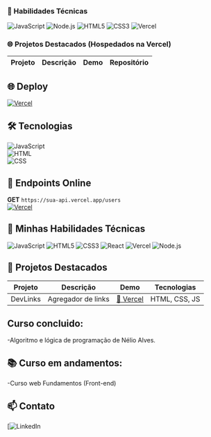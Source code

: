 ### 🚀 Habilidades Técnicas  
![JavaScript](https://img.shields.io/badge/JavaScript-F7DF1E?logo=javascript&logoColor=black)
![Node.js](https://img.shields.io/badge/Node.js-339933?logo=nodedotjs&logoColor=white)
![HTML5](https://img.shields.io/badge/HTML5-E34F26?logo=html5&logoColor=white)
![CSS3](https://img.shields.io/badge/CSS3-1572B6?logo=css3&logoColor=white)
![Vercel](https://img.shields.io/badge/Vercel-000000?logo=vercel&logoColor=white)

### 🌐 Projetos Destacados (Hospedados na Vercel)
| Projeto       | Descrição          | Demo       | Repositório   |
| ------------- | ------------------ | ---------- | ------------- |
## 🌐 Deploy  
[![Vercel](https://img.shields.io/badge/Vercel-Deployed-%23000?logo=vercel)](https://dev-links-jaosuzart.vercel.app/)

## 🛠 Tecnologias  
![JavaScript](https://img.shields.io/badge/JavaScript-100%25-yellow)  
![HTML](https://img.shields.io/badge/HTML-5-E34F26)  
![CSS](https://img.shields.io/badge/CSS-3-1572B6)
## 🔌 Endpoints Online  
**GET** `https://sua-api.vercel.app/users`  
[![Vercel](https://img.shields.io/badge/Vercel-Running-%23000?logo=vercel)](https://sua-api.vercel.app)
## 🚀 Minhas Habilidades Técnicas
![JavaScript](https://img.shields.io/badge/JavaScript-F7DF1E?logo=javascript&logoColor=black)
![HTML5](https://img.shields.io/badge/HTML5-E34F26?logo=html5&logoColor=white)
![CSS3](https://img.shields.io/badge/CSS3-1572B6?logo=css3&logoColor=white)
![React](https://img.shields.io/badge/React-61DAFB?logo=react&logoColor=black)
![Vercel](https://img.shields.io/badge/Vercel-000000?logo=vercel&logoColor=white)
![Node.js](https://img.shields.io/badge/Node.js-339933?logo=nodedotjs&logoColor=white)

## 🌟 Projetos Destacados
| Projeto       | Descrição          | Demo       | Tecnologias |
| ------------- | ------------------ | ---------- | ----------- |
| DevLinks      | Agregador de links | [🔗 Vercel](https://vercel.com/jaosuzarts-projects) | HTML, CSS, JS |
## Curso concluido:
-Algoritmo e lógica de programação de Nélio Alves.
## 📚 Curso em andamentos:
-Curso web Fundamentos (Front-end)
## 📫 Contato
[![LinkedIn](joao-marcelo-suzart-lima-castro)
